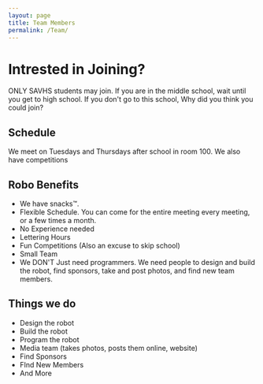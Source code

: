 ```yaml
---
layout: page
title: Team Members
permalink: /Team/
---
```


# Intrested in Joining?

ONLY SAVHS students may join. If you are in the middle school, wait until you get to high school. If you don't go to this school, Why did you think you could join?

## Schedule

We meet on Tuesdays and Thursdays after school in room 100.
We also have competitions

## Robo Benefits
* We have snacks™. 
* Flexible Schedule. You can come for the entire meeting every meeting, or a few times a month.
* No Experience needed
* Lettering Hours
* Fun Competitions (Also an excuse to skip school)
* Small Team
* We DON'T Just need programmers. We need people to design and build the robot, find sponsors, take and post photos, and find new team members.

## Things we do
* Design the robot
* Build the robot
* Program the robot
* Media team (takes photos, posts them online, website)
* Find Sponsors
* FInd New Members
* And More